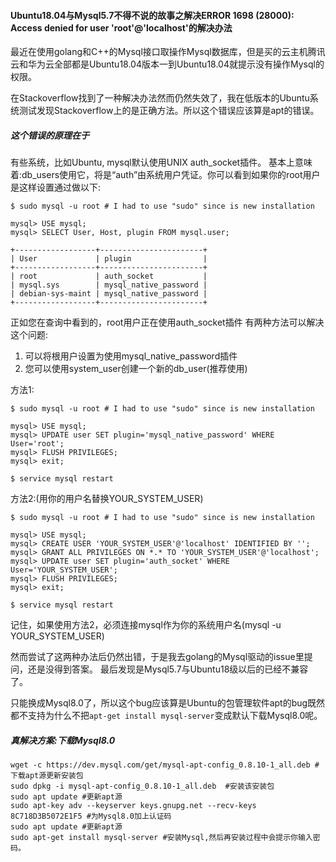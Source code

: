 #### Ubuntu18.04与Mysql5.7不得不说的故事之解决ERROR 1698 (28000): Access denied for user 'root'@'localhost'的解决办法

最近在使用golang和C++的Mysql接口取操作Mysql数据库，但是买的云主机腾讯云和华为云全部都是Ubuntu18.04版本一到Ubuntu18.04就提示没有操作Mysql的权限。

在Stackoverflow找到了一种解决办法然而仍然失效了，我在低版本的Ubuntu系统测试发现Stackoverflow上的是正确方法。所以这个错误应该算是apt的错误。

##### 这个错误的原理在于

有些系统，比如Ubuntu, mysql默认使用UNIX auth_socket插件。
基本上意味着:db_users使用它，将是“auth”由系统用户凭证。你可以看到如果你的root用户是这样设置通过做以下:

```Shell
$ sudo mysql -u root # I had to use "sudo" since is new installation

mysql> USE mysql;
mysql> SELECT User, Host, plugin FROM mysql.user;

+------------------+-----------------------+
| User             | plugin                |
+------------------+-----------------------+
| root             | auth_socket           |
| mysql.sys        | mysql_native_password |
| debian-sys-maint | mysql_native_password |
+------------------+-----------------------+
```
正如您在查询中看到的，root用户正在使用auth_socket插件
有两种方法可以解决这个问题:

1. 可以将根用户设置为使用mysql_native_password插件
2. 您可以使用system_user创建一个新的db_user(推荐使用)

方法1:
```Shell
$ sudo mysql -u root # I had to use "sudo" since is new installation

mysql> USE mysql;
mysql> UPDATE user SET plugin='mysql_native_password' WHERE User='root';
mysql> FLUSH PRIVILEGES;
mysql> exit;

$ service mysql restart
```

方法2:(用你的用户名替换YOUR_SYSTEM_USER)

```Shell
$ sudo mysql -u root # I had to use "sudo" since is new installation

mysql> USE mysql;
mysql> CREATE USER 'YOUR_SYSTEM_USER'@'localhost' IDENTIFIED BY '';
mysql> GRANT ALL PRIVILEGES ON *.* TO 'YOUR_SYSTEM_USER'@'localhost';
mysql> UPDATE user SET plugin='auth_socket' WHERE User='YOUR_SYSTEM_USER';
mysql> FLUSH PRIVILEGES;
mysql> exit;

$ service mysql restart
```

记住，如果使用方法2，必须连接mysql作为你的系统用户名(mysql -u YOUR_SYSTEM_USER)

然而尝试了这两种办法后仍然出错，于是我去golang的Mysql驱动的issue里提问，还是没得到答案。
最后发现是Mysql5.7与Ubuntu18级以后的已经不兼容了。

只能换成Mysql8.0了，所以这个bug应该算是Ubuntu的包管理软件apt的bug既然都不支持为什么不把`apt-get install mysql-server`变成默认下载Mysql8.0呢。

##### 真**解决方案**:下载Mysql8.0

```shell
wget -c https://dev.mysql.com/get/mysql-apt-config_0.8.10-1_all.deb #下载apt源更新安装包
sudo dpkg -i mysql-apt-config_0.8.10-1_all.deb  #安装该安装包
sudo apt update #更新apt源
sudo apt-key adv --keyserver keys.gnupg.net --recv-keys 8C718D3B5072E1F5 #为Mysql8.0加上认证码
sudo apt update #更新apt源
sudo apt-get install mysql-server #安装Mysql,然后再安装过程中会提示你输入密码。
```
